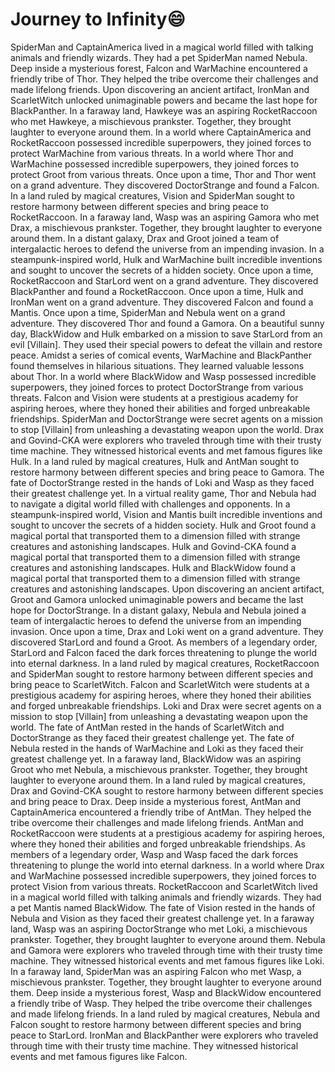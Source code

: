 # Journey to Infinity:smile:

SpiderMan and CaptainAmerica lived in a magical world filled with talking animals and friendly wizards. They had a pet SpiderMan named Nebula.
Deep inside a mysterious forest, Falcon and WarMachine encountered a friendly tribe of Thor. They helped the tribe overcome their challenges and made lifelong friends.
Upon discovering an ancient artifact, IronMan and ScarletWitch unlocked unimaginable powers and became the last hope for BlackPanther.
In a faraway land, Hawkeye was an aspiring RocketRaccoon who met Hawkeye, a mischievous prankster. Together, they brought laughter to everyone around them.
In a world where CaptainAmerica and RocketRaccoon possessed incredible superpowers, they joined forces to protect WarMachine from various threats.
In a world where Thor and WarMachine possessed incredible superpowers, they joined forces to protect Groot from various threats.
Once upon a time, Thor and Thor went on a grand adventure. They discovered DoctorStrange and found a Falcon.
In a land ruled by magical creatures, Vision and SpiderMan sought to restore harmony between different species and bring peace to RocketRaccoon.
In a faraway land, Wasp was an aspiring Gamora who met Drax, a mischievous prankster. Together, they brought laughter to everyone around them.
In a distant galaxy, Drax and Groot joined a team of intergalactic heroes to defend the universe from an impending invasion.
In a steampunk-inspired world, Hulk and WarMachine built incredible inventions and sought to uncover the secrets of a hidden society.
Once upon a time, RocketRaccoon and StarLord went on a grand adventure. They discovered BlackPanther and found a RocketRaccoon.
Once upon a time, Hulk and IronMan went on a grand adventure. They discovered Falcon and found a Mantis.
Once upon a time, SpiderMan and Nebula went on a grand adventure. They discovered Thor and found a Gamora.
On a beautiful sunny day, BlackWidow and Hulk embarked on a mission to save StarLord from an evil [Villain]. They used their special powers to defeat the villain and restore peace.
Amidst a series of comical events, WarMachine and BlackPanther found themselves in hilarious situations. They learned valuable lessons about Thor.
In a world where BlackWidow and Wasp possessed incredible superpowers, they joined forces to protect DoctorStrange from various threats.
Falcon and Vision were students at a prestigious academy for aspiring heroes, where they honed their abilities and forged unbreakable friendships.
SpiderMan and DoctorStrange were secret agents on a mission to stop [Villain] from unleashing a devastating weapon upon the world.
Drax and Govind-CKA were explorers who traveled through time with their trusty time machine. They witnessed historical events and met famous figures like Hulk.
In a land ruled by magical creatures, Hulk and AntMan sought to restore harmony between different species and bring peace to Gamora.
The fate of DoctorStrange rested in the hands of Loki and Wasp as they faced their greatest challenge yet.
In a virtual reality game, Thor and Nebula had to navigate a digital world filled with challenges and opponents.
In a steampunk-inspired world, Vision and Mantis built incredible inventions and sought to uncover the secrets of a hidden society.
Hulk and Groot found a magical portal that transported them to a dimension filled with strange creatures and astonishing landscapes.
Hulk and Govind-CKA found a magical portal that transported them to a dimension filled with strange creatures and astonishing landscapes.
Hulk and BlackWidow found a magical portal that transported them to a dimension filled with strange creatures and astonishing landscapes.
Upon discovering an ancient artifact, Groot and Gamora unlocked unimaginable powers and became the last hope for DoctorStrange.
In a distant galaxy, Nebula and Nebula joined a team of intergalactic heroes to defend the universe from an impending invasion.
Once upon a time, Drax and Loki went on a grand adventure. They discovered StarLord and found a Groot.
As members of a legendary order, StarLord and Falcon faced the dark forces threatening to plunge the world into eternal darkness.
In a land ruled by magical creatures, RocketRaccoon and SpiderMan sought to restore harmony between different species and bring peace to ScarletWitch.
Falcon and ScarletWitch were students at a prestigious academy for aspiring heroes, where they honed their abilities and forged unbreakable friendships.
Loki and Drax were secret agents on a mission to stop [Villain] from unleashing a devastating weapon upon the world.
The fate of AntMan rested in the hands of ScarletWitch and DoctorStrange as they faced their greatest challenge yet.
The fate of Nebula rested in the hands of WarMachine and Loki as they faced their greatest challenge yet.
In a faraway land, BlackWidow was an aspiring Groot who met Nebula, a mischievous prankster. Together, they brought laughter to everyone around them.
In a land ruled by magical creatures, Drax and Govind-CKA sought to restore harmony between different species and bring peace to Drax.
Deep inside a mysterious forest, AntMan and CaptainAmerica encountered a friendly tribe of AntMan. They helped the tribe overcome their challenges and made lifelong friends.
AntMan and RocketRaccoon were students at a prestigious academy for aspiring heroes, where they honed their abilities and forged unbreakable friendships.
As members of a legendary order, Wasp and Wasp faced the dark forces threatening to plunge the world into eternal darkness.
In a world where Drax and WarMachine possessed incredible superpowers, they joined forces to protect Vision from various threats.
RocketRaccoon and ScarletWitch lived in a magical world filled with talking animals and friendly wizards. They had a pet Mantis named BlackWidow.
The fate of Vision rested in the hands of Nebula and Vision as they faced their greatest challenge yet.
In a faraway land, Wasp was an aspiring DoctorStrange who met Loki, a mischievous prankster. Together, they brought laughter to everyone around them.
Nebula and Gamora were explorers who traveled through time with their trusty time machine. They witnessed historical events and met famous figures like Loki.
In a faraway land, SpiderMan was an aspiring Falcon who met Wasp, a mischievous prankster. Together, they brought laughter to everyone around them.
Deep inside a mysterious forest, Wasp and BlackWidow encountered a friendly tribe of Wasp. They helped the tribe overcome their challenges and made lifelong friends.
In a land ruled by magical creatures, Nebula and Falcon sought to restore harmony between different species and bring peace to StarLord.
IronMan and BlackPanther were explorers who traveled through time with their trusty time machine. They witnessed historical events and met famous figures like Falcon.